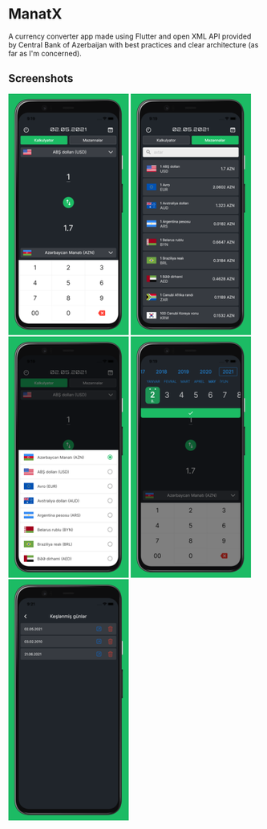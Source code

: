 # ManatX

A currency converter app made using Flutter and open XML API provided by Central Bank of Azerbaijan with best practices and clear architecture (as far as I'm concerned).

## Screenshots

<img height="480px" src="https://raw.githubusercontent.com/kamranbekirovyz/manatx-currency-converter/master/_files/screenshots/1.png"> <img height="480px" src="https://raw.githubusercontent.com/kamranbekirovyz/manatx-currency-converter/master/_files/screenshots/2.png"> <img height="480px" src="https://raw.githubusercontent.com/kamranbekirovyz/manatx-currency-converter/master/_files/screenshots/3.png">
<img height="480px" src="https://raw.githubusercontent.com/kamranbekirovyz/manatx-currency-converter/master/_files/screenshots/4.png"> <img height="480px" src="https://raw.githubusercontent.com/kamranbekirovyz/manatx-currency-converter/master/_files/screenshots/5.png">